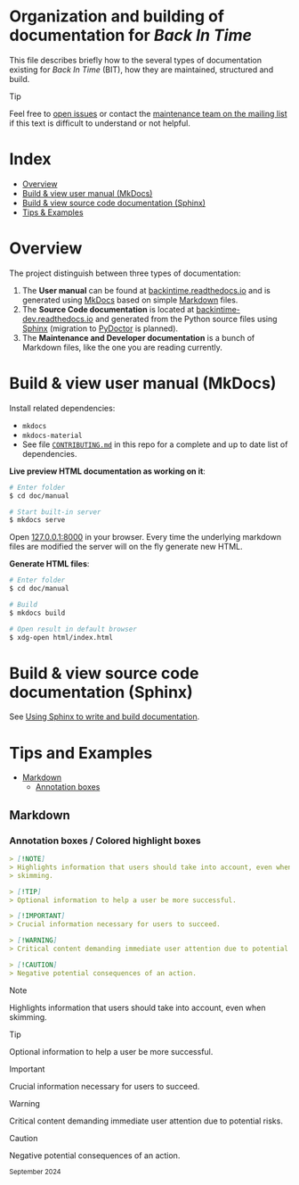 <!--
SPDX-FileCopyrightText: 2024 Christian Buhtz <c.buhtz@posteo.jp>

SPDX-License-Identifier: GPL-2.0-or-later

This file is part of the program "Back In Time" which is released under GNU
General Public License v2 (GPLv2). See file/folder LICENSE or go to
<https://spdx.org/licenses/GPL-2.0-or-later.html>
-->

# Organization and building of documentation for _Back In Time_
This file describes briefly how to the several types of documentation existing
for _Back In Time_ (BIT), how they are maintained, structured and build.

> [!TIP]
> Feel free to [open issues](https://github.com/bit-team/backintime/issues)
> or contact the
> [maintenance team on the mailing list](https://mail.python.org/mailman3/lists/bit-dev.python.org/)
> if this text is difficult to understand or not helpful.

# Index

<!-- TOC start (generated with https://github.com/derlin/bitdowntoc) -->
- [Overview](#overview)
- [Build & view user manual (MkDocs)](#build--view-user-manual-mkdocs)
- [Build & view source code documentation (Sphinx)](#build--view-source-code-documentation-sphinx)
- [Tips & Examples](#tips-and-examples)
<!-- TOC end -->

# Overview

The project distinguish between three types of documentation:

1. The **User manual** can be found at
   [backintime.readthedocs.io](http://backintime.readthedocs.io) and is
   generated using [MkDocs](https://www.mkdocs.org) based on simple
   [Markdown](https://en.wikipedia.org/wiki/Markdown) files.
2. The **Source Code documentation** is located at 
   [backintime-dev.readthedocs.io](http://backintime-dev.readthedocs.io) and
   generated from the Python source files using
   [Sphinx](https://www.sphinx-doc.org) (migration to
   [PyDoctor](https://pydoctor.readthedocs.io) is planned).
3. The **Maintenance and Developer documentation** is a bunch of Markdown
   files, like the one you are reading currently.


# Build & view user manual (MkDocs)

Install related dependencies:
  - `mkdocs`
  - `mkdocs-material`
  - See file [`CONTRIBUTING.md`](../../CONTRIBUTING.md) in this repo for a
    complete and up to date list of dependencies.

**Live preview HTML documentation as working on it**:

```sh
# Enter folder
$ cd doc/manual

# Start built-in server
$ mkdocs serve
```
Open [127.0.0.1:8000](http://127.0.0.1:8000) in your browser. Every time the
underlying markdown files are modified the server will on the fly generate new
HTML.

**Generate HTML files**:

```sh
# Enter folder
$ cd doc/manual

# Build
$ mkdocs build

# Open result in default browser
$ xdg-open html/index.html
```

# Build & view source code documentation (Sphinx)

See [Using Sphinx to write and build documentation](1b_doc_sphinx_howto.md).

# Tips and Examples
- [Markdown](#markdown)
  - [Annotation boxes](#annotation-boxes--colored-highlight-boxes)

## Markdown
### Annotation boxes / Colored highlight boxes
``` markdown
> [!NOTE]  
> Highlights information that users should take into account, even when
> skimming.

> [!TIP]
> Optional information to help a user be more successful.

> [!IMPORTANT]  
> Crucial information necessary for users to succeed.

> [!WARNING]  
> Critical content demanding immediate user attention due to potential risks.

> [!CAUTION]
> Negative potential consequences of an action.
```

> [!NOTE]  
> Highlights information that users should take into account, even when
> skimming.

> [!TIP]
> Optional information to help a user be more successful.

> [!IMPORTANT]
> Crucial information necessary for users to succeed.

> [!WARNING]
> Critical content demanding immediate user attention due to potential risks.

> [!CAUTION]
> Negative potential consequences of an action.

<sub>September 2024</sub>
